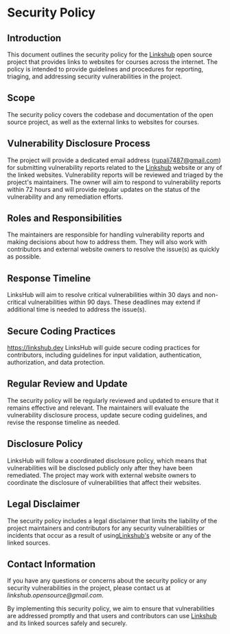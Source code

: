 # Security Policy

## Introduction

This document outlines the security policy for the [Linkshub](https://linkshub.dev/) open source project that provides links to websites for courses across the internet. The policy is intended to provide guidelines and procedures for reporting, triaging, and addressing security vulnerabilities in the project.

## Scope

The security policy covers the codebase and documentation of the open source project, as well as the external links to websites for courses.

## Vulnerability Disclosure Process

The project will provide a dedicated email address (rupali7487@gmail.com) for submitting vulnerability reports related to the [Linkshub](https://linkshub.dev/) website or any of the linked websites. Vulnerability reports will be reviewed and triaged by the project's maintainers. The owner will aim to respond to vulnerability reports within 72 hours and will provide regular updates on the status of the vulnerability and any remediation efforts.

## Roles and Responsibilities

The maintainers are responsible for handling vulnerability reports and making decisions about how to address them. They will also work with contributors and external website owners to resolve the issue(s) as quickly as possible.

## Response Timeline

LinksHub will aim to resolve critical vulnerabilities within 30 days and non-critical vulnerabilities within 90 days. These deadlines may extend if additional time is needed to address the issue(s).

## Secure Coding Practices
https://linkshub.dev
LinksHub will guide secure coding practices for contributors, including guidelines for input validation, authentication, authorization, and data protection.

## Regular Review and Update

The security policy will be regularly reviewed and updated to ensure that it remains effective and relevant. The maintainers will evaluate the vulnerability disclosure process, update secure coding guidelines, and revise the response timeline as needed.

## Disclosure Policy

LinksHub will follow a coordinated disclosure policy, which means that vulnerabilities will be disclosed publicly only after they have been remediated. The project may work with external website owners to coordinate the disclosure of vulnerabilities that affect their websites.

## Legal Disclaimer

The security policy includes a legal disclaimer that limits the liability of the project maintainers and contributors for any security vulnerabilities or incidents that occur as a result of using[Linkshub's](https://linkshub.dev/) website or any of the linked sources.

## Contact Information

If you have any questions or concerns about the security policy or any security vulnerabilities in the project, please contact us at _linkshub.opensource@gmail.com_.

By implementing this security policy, we aim to ensure that vulnerabilities are addressed promptly and that users and contributors can use [Linkshub](https://linkshub.dev/) and its linked sources safely and securely.
